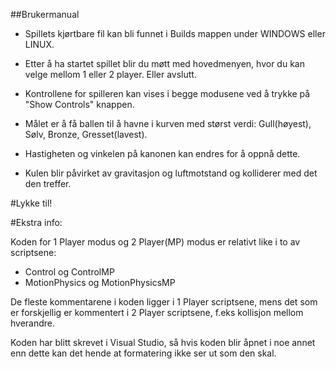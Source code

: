 ﻿##Brukermanual

 * Spillets kjørtbare fil kan bli funnet i Builds mappen under WINDOWS eller LINUX.
 
 * Etter å ha startet spillet blir du møtt med hovedmenyen, hvor du kan velge mellom 1 eller 2 player. Eller avslutt.
 
 * Kontrollene for spilleren kan vises i begge modusene ved å trykke på "Show Controls" knappen.
 
 * Målet er å få ballen til å havne i kurven med størst verdi: Gull(høyest), Sølv, Bronze, Gresset(lavest).
 
 * Hastigheten og vinkelen på kanonen kan endres for å oppnå dette.

 * Kulen blir påvirket av gravitasjon og luftmotstand og kolliderer med det den treffer.

#Lykke til!


#Ekstra info:

Koden for 1 Player modus og 2 Player(MP) modus er relativt like i to av scriptsene:
 * Control og ControlMP
 * MotionPhysics og MotionPhysicsMP

De fleste kommentarene i koden ligger i 1 Player scriptsene, 
mens det som er forskjellig er kommentert i 2 Player scriptsene, f.eks kollisjon mellom hverandre.

Koden har blitt skrevet i Visual Studio, så hvis koden blir åpnet i noe annet enn dette kan
det hende at formatering ikke ser ut som den skal.


